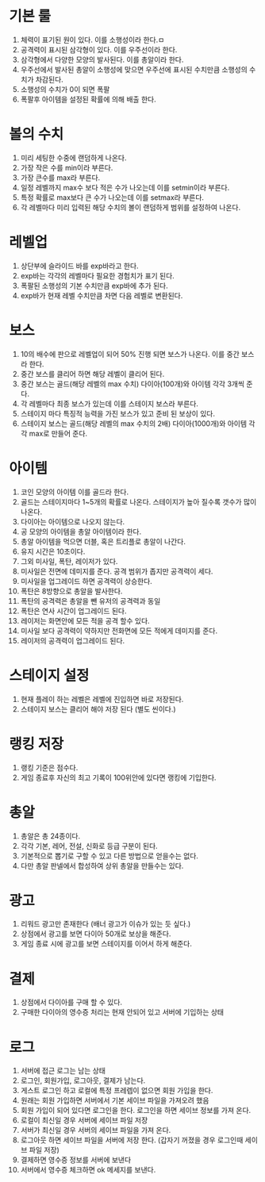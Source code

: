 # 기본 룰
1) 체력이 표기된 원이 있다. 이를 소행성이라 한다.ㅁ
2) 공격력이 표시된 삼각형이 있다. 이를 우주선이라 한다.
3) 삼각형에서 다양한 모양의 발사된다. 이를 총알이라 한다.
4) 우주선에서 발사된 총알이 소행성에 맞으면 우주선에 표시된 수치만큼 소행성의 수치가 차감된다.
5) 소행성의 수치가 0이 되면 폭팔
6) 폭팔후 아이템을 설정된 확률에 의해 배출 한다.

# 볼의 수치 
1) 미리 세팅한 수중에 랜덤하게 나온다. 
2) 가장 작은 수를 min이라 부른다.
3) 가장 큰수를 max라 부른다.
4) 일정 레벨까지 max수 보다 적은 수가 나오는데 이를 setmin이라 부른다.
5) 특정 확률로 max보다 큰 수가 나오는데 이를 setmax라 부른다.
6) 각 레벨마다 미리 입력된 해당 수치의 볼이 랜덤하게 범위를 설정하여 나온다.

# 레벨업
1) 상단부에 슬라이드 바를 exp바라고 한다. 
2) exp바는 각각의 레벨마다 필요한 경험치가 표기 된다. 
3) 폭팔된 소행성의 기본 수치만큼 exp바에 추가 된다. 
9) exp바가 현재 레벨 수치만큼 차면 다음 레벨로 변환된다.

# 보스 
1) 10의 배수에 판으로 레벨업이 되어 50% 진행 되면 보스가 나온다. 이를 중간 보스라 한다.
2) 중간 보스를 클리어 하면 해당 레벨이 클리어 된다. 
3) 중간 보스는 골드(해당 레벨의 max 수치) 다이아(100개)와 아이템 각각 3개씩 준다.
4) 각 레벨마다 최종 보스가 있는데 이를 스테이지 보스라 부른다. 
5) 스테이지 마다 특징적 능력을 가진 보스가 있고 준비 된 보상이 있다. 
6) 스테이지 보스는 골드(해당 레벨의 max 수치의 2배) 다이아(1000개)와 아이템 각각 max로 만들어 준다.

# 아이템
1) 코인 모양의 아이템 이를 골드라 한다. 
2) 골드는 스테이지마다 1~5개의 확률로 나온다. 스테이지가 높아 질수록 갯수가 많이 나온다.
3) 다이아는 아이템으로 나오지 않는다. 
4) 공 모양의 아이템을 총알 아이템이라 한다.
5) 총알 아이템을 먹으면 더블, 혹은 트리플로 총알이 나간다.
6) 유지 시간은 10초이다. 
7) 그외 미사일, 폭탄, 레이저가 있다. 
8) 미사일은 전면에 데미지를 준다. 공격 범위가 좁지만 공격력이 세다.
9) 미사일을 업그레이드 하면 공격력이 상승한다.
10) 폭탄은 8방향으로 총알을 발사한다.
11) 폭탄의 공격력은 총알을 뺀 유저의 공격력과 동일 
12) 폭탄은 연사 시간이 업그레이드 된다.
13) 레이저는 화면안에 모든 적을 공격 할수 있다.
14) 미사일 보다 공격력이 약하지만 전화면에 모든 적에게 데미지를 준다. 
15) 레이저의 공격력이 업그레이드 된다. 

# 스테이지 설정
1) 현재 플레이 하는 레벨은 레벨에 진입하면 바로 저장된다.
2) 스테이지 보스는 클리어 해야 저장 된다 (별도 씬이다.)

# 랭킹 저장
1) 랭킹 기준은 점수다. 
2) 게임 종료후 자신의 최고 기록이 100위안에 있다면 랭킹에 기입한다.

# 총알
1) 총알은 총 24종이다. 
2) 각각 기본, 레어, 전설, 신화로 등급 구분이 된다.
3) 기본적으로 뽑기로 구할 수 있고 다른 방법으로 얻을수는 없다.
4) 다만 총알 판넬에서 합성하여 상위 총알을 만들수는 있다.  

# 광고
1) 리워드 광고만 존재한다 (배너 광고가 이슈가 있는 듯 싶다.)
2) 상점에서 광고를 보면 다이아 50개로 보상을 해준다.
3) 게임 종료 시에 광고를 보면 스테이지를 이어서 하게 해준다. 

# 결제
1) 상점에서 다이아를 구매 할 수 있다. 
2) 구매한 다이아의 영수증 처리는 현재 안되어 있고 서버에 기입하는 상태

# 로그
1) 서버에 접근 로그는 남는 상태
2) 로그인, 회원가입, 로그아웃, 결제가 남는다.
3) 게스트 로그인 하고 로컬에 특정 프레렙이 없으면 회원 가입을 한다. 
4) 원래는 회원 가입하면 서버에서 기본 세이브 파일을 가져오려 했음
5) 회원 가입이 되어 있다면 로그인을 한다. 로그인을 하면 세이브 정보를 가져 온다. 
6) 로컬이 최신일 경우 서버에 세이브 파일 저장 
7) 서버가 최신일 경우 서버의 세이브 파일을 가져 온다.
8) 로그아웃 하면 세이브 파일을 서버에 저장 한다. (갑자기 꺼졌을 경우 로그인때 세이브 파일 저장)
9) 결제하면 영수증 정보를 서버에 보낸다
10) 서버에서 영수증 체크하면 ok 메세지를 보낸다.  
